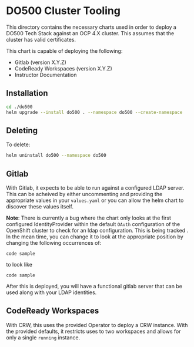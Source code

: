 # DO500 Cluster Tooling

This directory contains the necessary charts used in order to deploy a DO500 Tech Stack against an OCP 4.X cluster. This assumes that the cluster has valid certificates.

This chart is capable of deploying the following:

- Gitlab (version X.Y.Z)
- CodeReady Workspaces (version X.Y.Z)
- Instructor Documentation

## Installation

```bash
cd ./do500
helm upgrade --install do500 . --namespace do500 --create-namespace
```
## Deleting

To delete:
```bash
helm uninstall do500 --namespace do500
```

## Gitlab

With Gitlab, it expects to be able to run against a configured LDAP server. This can be acheived by either uncommenting and providing the appropriate values in your `values.yaml` or you can allow the helm chart to discover these values itself.

**Note**: There is currently a bug where the chart only looks at the first configured IdentityProvider within the default `OAuth` configuration of the OpenShift cluster to check for an ldap configuration. This is being tracked <here>. In the mean time, you can change it to look at the appropriate position by changing the following occurrences of:

```
code sample
```

to look like

```
code sample
```

After this is deployed, you will have a functional gitlab server that can be used along with your LDAP identities.

## CodeReady Workspaces

With CRW, this uses the provided Operator to deploy a CRW instance. With the provided defaults, it restricts uses to two workspaces and allows for only a single `running` instance.
